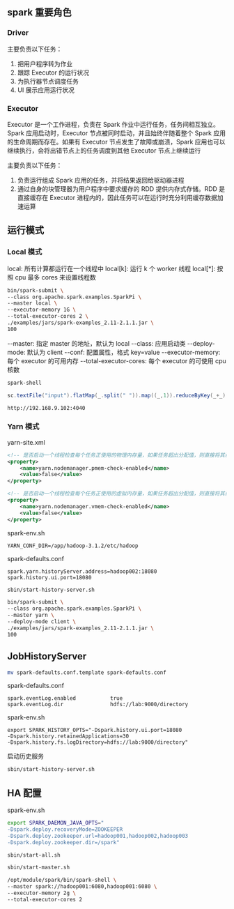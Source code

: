 ## spark 重要角色
### Driver
主要负责以下任务：
1. 把用户程序转为作业
2. 跟踪 Executor 的运行状况
3. 为执行器节点调度任务
4. UI 展示应用运行状况

### Executor
Executor 是一个工作进程，负责在 Spark 作业中运行任务，任务间相互独立。Spark 应用启动时，Executor 节点被同时启动，并且始终伴随着整个 Spark 应用的生命周期而存在。如果有 Executor 节点发生了故障或崩溃，Spark 应用也可以继续执行，会将出错节点上的任务调度到其他 Executor 节点上继续运行

主要负责以下任务：
1. 负责运行组成 Spark 应用的任务，并将结果返回给驱动器进程
2. 通过自身的块管理器为用户程序中要求缓存的 RDD 提供内存式存储。RDD 是直接缓存在 Executor 进程内的，因此任务可以在运行时充分利用缓存数据加速运算


## 运行模式
### Local 模式
local: 所有计算都运行在一个线程中
local[k]: 运行 k 个 worker 线程
local[*]: 按照 cpu 最多 cores 来设置线程数

```sh
bin/spark-submit \
--class org.apache.spark.examples.SparkPi \
--master local \
--executor-memory 1G \
--total-executor-cores 2 \
./examples/jars/spark-examples_2.11-2.1.1.jar \
100
```

--master: 指定 master 的地址，默认为 local
--class: 应用启动类
--deploy-mode: 默认为 client
--conf: 配置属性，格式 key=value
--executor-memory: 每个 executor 的可用内存
--total-executor-cores: 每个 executor 的可使用 cpu 核数

```sh
spark-shell
```
```scala
sc.textFile("input").flatMap(_.split(" ")).map((_,1)).reduceByKey(_+_).collect
```
```
http://192.168.9.102:4040
```

### Yarn 模式
yarn-site.xml
```xml
<!-- 是否启动一个线程检查每个任务正使用的物理内存量，如果任务超出分配值，则直接将其杀掉，默认是 true -->
<property>
    <name>yarn.nodemanager.pmem-check-enabled</name>
    <value>false</value>
</property>

<!-- 是否启动一个线程检查每个任务正使用的虚拟内存量，如果任务超出分配值，则直接将其杀掉，默认是 true -->
<property>
    <name>yarn.nodemanager.vmem-check-enabled</name>
    <value>false</value>
</property>
```
spark-env.sh
```
YARN_CONF_DIR=/app/hadoop-3.1.2/etc/hadoop
```
spark-defaults.conf
```
spark.yarn.historyServer.address=hadoop002:18080
spark.history.ui.port=18080
```
```sh
sbin/start-history-server.sh
```
```sh
bin/spark-submit \
--class org.apache.spark.examples.SparkPi \
--master yarn \
--deploy-mode client \
./examples/jars/spark-examples_2.11-2.1.1.jar \
100
```


## JobHistoryServer
```sh
mv spark-defaults.conf.template spark-defaults.conf
```

spark-defaults.conf
```
spark.eventLog.enabled           true
spark.eventLog.dir               hdfs://lab:9000/directory
```

spark-env.sh
```
export SPARK_HISTORY_OPTS="-Dspark.history.ui.port=18080
-Dspark.history.retainedApplications=30
-Dspark.history.fs.logDirectory=hdfs://lab:9000/directory"
```

启动历史服务
```sh
sbin/start-history-server.sh
```


## HA 配置
spark-env.sh
```sh
export SPARK_DAEMON_JAVA_OPTS="
-Dspark.deploy.recoveryMode=ZOOKEEPER
-Dspark.deploy.zookeeper.url=hadoop001,hadoop002,hadoop003
-Dspark.deploy.zookeeper.dir=/spark"
```
```sh
sbin/start-all.sh
```
```sh
sbin/start-master.sh
```
```sh
/opt/module/spark/bin/spark-shell \
--master spark://hadoop001:6080,hadoop001:6080 \
--executor-memory 2g \
--total-executor-cores 2
```